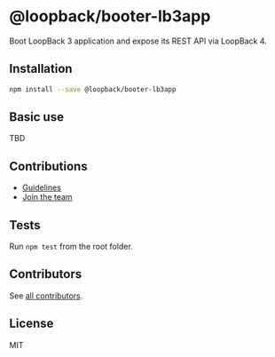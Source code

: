 # @loopback/booter-lb3app

Boot LoopBack 3 application and expose its REST API via LoopBack 4.

## Installation

```sh
npm install --save @loopback/booter-lb3app
```

## Basic use

TBD

## Contributions

- [Guidelines](https://github.com/strongloop/loopback-next/blob/master/docs/CONTRIBUTING.md)
- [Join the team](https://github.com/strongloop/loopback-next/issues/110)

## Tests

Run `npm test` from the root folder.

## Contributors

See
[all contributors](https://github.com/strongloop/loopback-next/graphs/contributors).

## License

MIT
